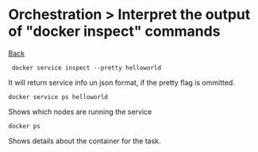 # Orchestration > Interpret​ ​the​ ​output​ ​of​ ​"docker​ ​inspect"​ ​commands

[Back](./ReadMe.md)

```
 docker service inspect --pretty helloworld
```

It will return service info un json format, if the pretty flag is ommitted.

```
docker service ps helloworld
```

Shows which nodes are running the service

```
docker ps
```
Shows details about the container for the task.